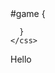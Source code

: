<!DOCTYPE html>
<html>
  <head>
    <meta charset="utf-8">
    <css>
      #game {
        
      }
    </css>
  </head>
  <body>
    <p id = "game">Hello</p>
  </body>
</html>
